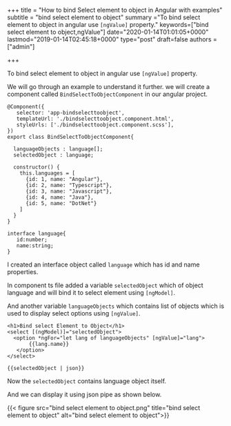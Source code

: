 +++ title = "How to bind Select element to object in Angular with examples" subtitle = "bind select element to object" summary ="To bind select element to object in angular use `[ngValue]` property." keywords=["bind select element to object,ngValue"] date="2020-01-14T01:01:05+0000" lastmod="2019-01-14T02:45:18+0000" type="post" draft=false authors = ["admin"]

+++

To bind select element to object in angular use `[ngValue]` property.

We will go through an example to understand it further. we will create a component called `BindSelectToObjectComponent` in our angular project.

```
@Component({
   selector: 'app-bindselecttoobject',
   templateUrl: './bindselecttoobject.component.html',
   styleUrls: ['./bindselecttoobject.component.scss'],
})
export class BindSelectToObjectComponent{

  languageObjects : language[];
  selectedObject : language;

  constructor() { 
    this.languages = [
      {id: 1, name: "Angular"},
      {id: 2, name: "Typescript"},
      {id: 3, name: "Javascript"},
      {id: 4, name: "Java"},
      {id: 5, name: "DotNet"}
    ]
  }
}

interface language{
   id:number;
   name:string;
}
```

I created an interface object called `language` which has id and name properties.

In component ts file added a variable `selectedObject` which of object language and will bind it to select element using `[ngModel]`.

And another variable `languageObjects` which contains list of objects which is used to display select options using `[ngValue]`.

```
<h1>Bind select Element to Object</h1>
<select [(ngModel)]="selectedObject">
  <option *ngFor="let lang of languageObjects" [ngValue]="lang">
       {{lang.name}}
   </option>
</select>

{{selectedObject | json}}

```

Now the `selectedObject` contains language object itself.

And we can display it using json pipe as shown below.

{{< figure src="bind select element to object.png" title="bind select element to object" alt="bind select element to object">}} 